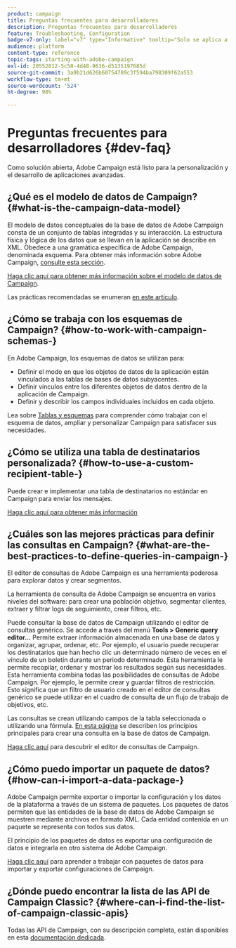 ```yaml
---
product: campaign
title: Preguntas frecuentes para desarrolladores
description: Preguntas frecuentes para desarrolladores
feature: Troubleshooting, Configuration
badge-v7-only: label="v7" type="Informative" tooltip="Solo se aplica a Campaign Classic v7"
audience: platform
content-type: reference
topic-tags: starting-with-adobe-campaign
exl-id: 20552812-5c58-4d48-9636-d5135197685d
source-git-commit: 3a9b21d626b60754789c3f594ba798309f62a553
workflow-type: tm+mt
source-wordcount: '524'
ht-degree: 98%

---
```


# Preguntas frecuentes para desarrolladores {#dev-faq}



Como solución abierta, Adobe Campaign está listo para la personalización y el desarrollo de aplicaciones avanzadas.

## ¿Qué es el modelo de datos de Campaign? {#what-is-the-campaign-data-model}

El modelo de datos conceptuales de la base de datos de Adobe Campaign consta de un conjunto de tablas integradas y su interacción. La estructura física y lógica de los datos que se llevan en la aplicación se describe en XML. Obedece a una gramática específica de Adobe Campaign, denominada esquema. Para obtener más información sobre Adobe Campaign, [consulte esta sección](../../configuration/using/about-schema-edition.md).

[Haga clic aquí para obtener más información sobre el modelo de datos de Campaign](https://experienceleague.adobe.com/docs/campaign-classic/using/configuring-campaign-classic/data-model/about-data-model.html?lang=es).

Las prácticas recomendadas se enumeran [en este artículo](../../configuration/using/data-model-best-practices.md).

## ¿Cómo se trabaja con los esquemas de Campaign? {#how-to-work-with-campaign-schemas-}

En Adobe Campaign, los esquemas de datos se utilizan para:

* Definir el modo en que los objetos de datos de la aplicación están vinculados a las tablas de bases de datos subyacentes.
* Definir vínculos entre los diferentes objetos de datos dentro de la aplicación de Campaign.
* Definir y describir los campos individuales incluidos en cada objeto.

Lea sobre [Tablas y esquemas](../../configuration/using/about-schema-edition.md) para comprender cómo trabajar con el esquema de datos, ampliar y personalizar Campaign para satisfacer sus necesidades.

## ¿Cómo se utiliza una tabla de destinatarios personalizada? {#how-to-use-a-custom-recipient-table-}

Puede crear e implementar una tabla de destinatarios no estándar en Campaign para enviar los mensajes.

[Haga clic aquí para obtener más información](../../configuration/using/about-custom-recipient-table.md)

## ¿Cuáles son las mejores prácticas para definir las consultas en Campaign?  {#what-are-the-best-practices-to-define-queries-in-campaign-}

El editor de consultas de Adobe Campaign es una herramienta poderosa para explorar datos y crear segmentos.

La herramienta de consulta de Adobe Campaign se encuentra en varios niveles del software: para crear una población objetivo, segmentar clientes, extraer y filtrar logs de seguimiento, crear filtros, etc.

Puede consultar la base de datos de Campaign utilizando el editor de consultas genérico. Se accede a través del menú **Tools > Generic query editor...** Permite extraer información almacenada en una base de datos y organizar, agrupar, ordenar, etc. Por ejemplo, el usuario puede recuperar los destinatarios que han hecho clic un determinado número de veces en el vínculo de un boletín durante un periodo determinado. Esta herramienta le permite recopilar, ordenar y mostrar los resultados según sus necesidades. Esta herramienta combina todas las posibilidades de consultas de Adobe Campaign. Por ejemplo, le permite crear y guardar filtros de restricción. Esto significa que un filtro de usuario creado en el editor de consultas genérico se puede utilizar en el cuadro de consulta de un flujo de trabajo de objetivos, etc.

Las consultas se crean utilizando campos de la tabla seleccionada o utilizando una fórmula. [En esta página](../../platform/using/about-queries-in-campaign.md) se describen los principios principales para crear una consulta en la base de datos de Campaign.

[Haga clic aquí](../../workflow/using/query.md) para descubrir el editor de consultas de Campaign.

## ¿Cómo puedo importar un paquete de datos?  {#how-can-i-import-a-data-package-}

Adobe Campaign permite exportar o importar la configuración y los datos de la plataforma a través de un sistema de paquetes. Los paquetes de datos permiten que las entidades de la base de datos de Adobe Campaign se muestren mediante archivos en formato XML. Cada entidad contenida en un paquete se representa con todos sus datos.

El principio de los paquetes de datos es exportar una configuración de datos e integrarla en otro sistema de Adobe Campaign.

[Haga clic aquí](../../platform/using/working-with-data-packages.md) para aprender a trabajar con paquetes de datos para importar y exportar configuraciones de Campaign.

## ¿Dónde puedo encontrar la lista de las API de Campaign Classic?  {#where-can-i-find-the-list-of-campaign-classic-apis}

Todas las API de Campaign, con su descripción completa, están disponibles en esta [documentación dedicada](https://experienceleague.adobe.com/developer/campaign-api/api/index.html?lang=es).
